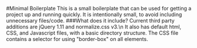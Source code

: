 #Minimal Boilerplate
This is a small boilerplate that can be used for getting a project up and running quickly. It is intentionally small, to avoid including unnecessary files/code.
###What does it include?
Current third party additions are jQuery 1.11 and normalize.css v3.\n
It also has default html, CSS, and Javascript files, with a basic directory structure. The CSS file contains a selector for using "border-box" on all elements.